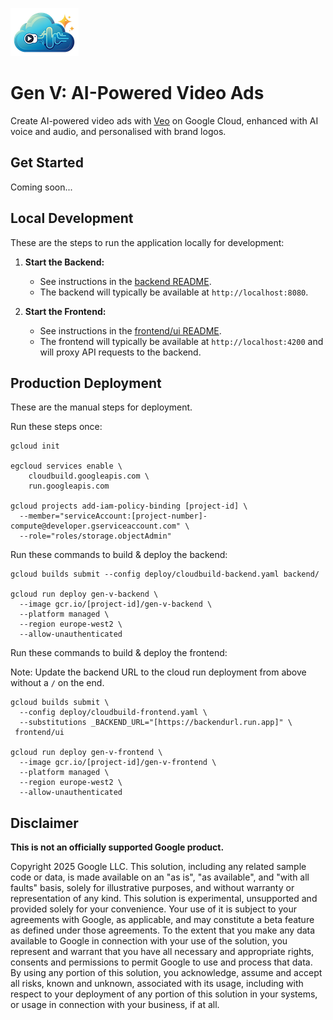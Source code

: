 ![Gen V logo](./docs/images/gen-v-logo-small.png)

# Gen V: AI-Powered Video Ads

Create AI-powered video ads with [Veo](
https://deepmind.google/technologies/veo/veo-2/) on Google Cloud, enhanced with
AI voice and audio, and personalised with brand logos.

## Get Started

Coming soon...

## Local Development

These are the steps to run the application locally for development:

1.  **Start the Backend:**

    *   See instructions in the [backend README](./backend/README.md).
    *   The backend will typically be available at `http://localhost:8080`.

2.  **Start the Frontend:**

    *   See instructions in the [frontend/ui README](./frontend/ui/README.md).
    *   The frontend will typically be available at `http://localhost:4200` and
        will proxy API requests to the backend.

## Production Deployment

These are the manual steps for deployment.

Run these steps once:
```
gcloud init

egcloud services enable \
    cloudbuild.googleapis.com \
    run.googleapis.com

gcloud projects add-iam-policy-binding [project-id] \
  --member="serviceAccount:[project-number]-compute@developer.gserviceaccount.com" \
  --role="roles/storage.objectAdmin"
```

Run these commands to build & deploy the backend:
```
gcloud builds submit --config deploy/cloudbuild-backend.yaml backend/

gcloud run deploy gen-v-backend \
  --image gcr.io/[project-id]/gen-v-backend \
  --platform managed \
  --region europe-west2 \
  --allow-unauthenticated
```

Run these commands to build & deploy the frontend:

Note: Update the backend URL to the cloud run deployment from above without a
`/` on the end.

```
gcloud builds submit \
  --config deploy/cloudbuild-frontend.yaml \
  --substitutions _BACKEND_URL="[https://backendurl.run.app]" \
 frontend/ui

gcloud run deploy gen-v-frontend \
  --image gcr.io/[project-id]/gen-v-frontend \
  --platform managed \
  --region europe-west2 \
  --allow-unauthenticated
```

## Disclaimer
__This is not an officially supported Google product.__

Copyright 2025 Google LLC. This solution, including any related sample code or
data, is made available on an "as is", "as available", and "with all faults"
basis, solely for illustrative purposes, and without warranty or representation
of any kind. This solution is experimental, unsupported and provided solely for
your convenience. Your use of it is subject to your agreements with Google, as
applicable, and may constitute a beta feature as defined under those agreements.
To the extent that you make any data available to Google in connection with your
use of the solution, you represent and warrant that you have all necessary and
appropriate rights, consents and permissions to permit Google to use and process
that data. By using any portion of this solution, you acknowledge, assume and
accept all risks, known and unknown, associated with its usage, including with
respect to your deployment of any portion of this solution in your systems, or
usage in connection with your business, if at all.
